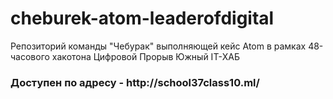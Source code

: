 # cheburek-atom-leaderofdigital
Репозиторий команды "Чебурак" выполняющей кейс Atom в рамках 48-часового хакотона Цифровой Прорыв Южный IT-ХАБ


<h3>Доступен по адресу - http://school37class10.ml/</h3>
